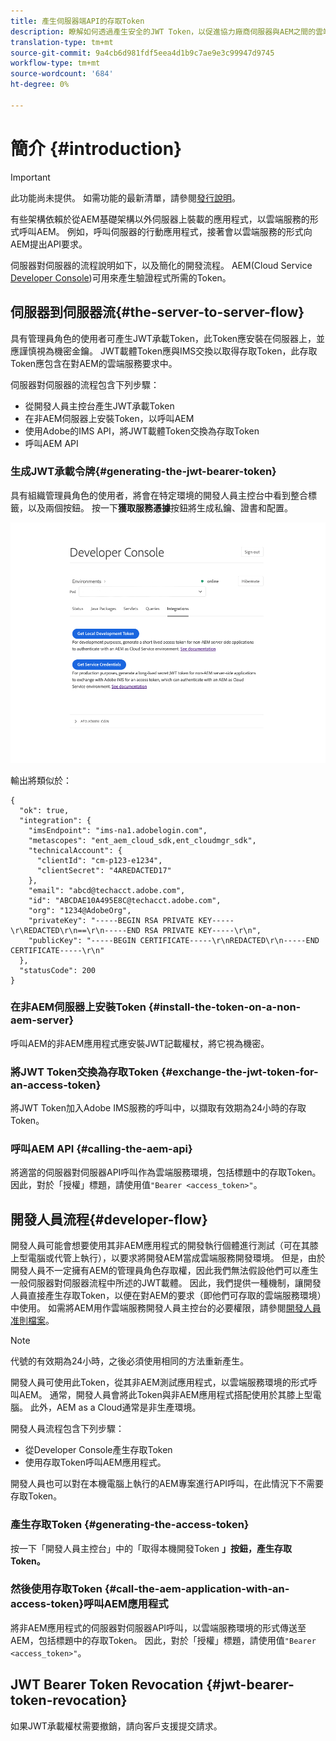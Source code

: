```yaml
---
title: 產生伺服器端API的存取Token
description: 瞭解如何透過產生安全的JWT Token，以促進協力廠商伺服器與AEM之間的雲端服務通訊
translation-type: tm+mt
source-git-commit: 9a4cb6d981fdf5eea4d1b9c7ae9e3c99947d9745
workflow-type: tm+mt
source-wordcount: '684'
ht-degree: 0%

---
```



# 簡介 {#introduction}

>[!IMPORTANT]
>
>此功能尚未提供。 如需功能的最新清單，請參閱[發行說明](/help/release-notes/release-notes-cloud/release-notes-current.md)。

有些架構依賴於從AEM基礎架構以外伺服器上裝載的應用程式，以雲端服務的形式呼叫AEM。 例如，呼叫伺服器的行動應用程式，接著會以雲端服務的形式向AEM提出API要求。

伺服器對伺服器的流程說明如下，以及簡化的開發流程。 AEM(Cloud Service [Developer Console](development-guidelines.md#crxde-lite-and-developer-console))可用來產生驗證程式所需的Token。

## 伺服器到伺服器流{#the-server-to-server-flow}

具有管理員角色的使用者可產生JWT承載Token，此Token應安裝在伺服器上，並應謹慎視為機密金鑰。 JWT載體Token應與IMS交換以取得存取Token，此存取Token應包含在對AEM的雲端服務要求中。

伺服器對伺服器的流程包含下列步驟：

* 從開發人員主控台產生JWT承載Token
* 在非AEM伺服器上安裝Token，以呼叫AEM
* 使用Adobe的IMS API，將JWT載體Token交換為存取Token
* 呼叫AEM API

### 生成JWT承載令牌{#generating-the-jwt-bearer-token}

具有組織管理員角色的使用者，將會在特定環境的開發人員主控台中看到整合標籤，以及兩個按鈕。 按一下&#x200B;**獲取服務憑據**&#x200B;按鈕將生成私鑰、證書和配置。

![JWT Generation](assets/JWTtoken3.png)

輸出將類似於：

```
{
  "ok": true,
  "integration": {
    "imsEndpoint": "ims-na1.adobelogin.com",
    "metascopes": "ent_aem_cloud_sdk,ent_cloudmgr_sdk",
    "technicalAccount": {
      "clientId": "cm-p123-e1234",
      "clientSecret": "4AREDACTED17"
    },
    "email": "abcd@techacct.adobe.com",
    "id": "ABCDAE10A495E8C@techacct.adobe.com",
    "org": "1234@AdobeOrg",
    "privateKey": "-----BEGIN RSA PRIVATE KEY-----\r\REDACTED\r\n==\r\n-----END RSA PRIVATE KEY-----\r\n",
    "publicKey": "-----BEGIN CERTIFICATE-----\r\nREDACTED\r\n-----END CERTIFICATE-----\r\n"
  },
  "statusCode": 200
}
```

### 在非AEM伺服器上安裝Token {#install-the-token-on-a-non-aem-server}

呼叫AEM的非AEM應用程式應安裝JWT記載權杖，將它視為機密。

### 將JWT Token交換為存取Token {#exchange-the-jwt-token-for-an-access-token}

將JWT Token加入Adobe IMS服務的呼叫中，以擷取有效期為24小時的存取Token。

### 呼叫AEM API {#calling-the-aem-api}

將適當的伺服器對伺服器API呼叫作為雲端服務環境，包括標題中的存取Token。 因此，對於「授權」標題，請使用值`"Bearer <access_token>"`。

<!-- ### Code Samples {#code-samples}

https://git.corp.adobe.com/boston/skyline-api-client-lib (internal note: URL will change to public git repo before we publish) contains client libraries written in node.js that will exchange the JSON outputted by the developer console for an access token. -->

## 開發人員流程{#developer-flow}

開發人員可能會想要使用其非AEM應用程式的開發執行個體進行測試（可在其膝上型電腦或代管上執行），以要求將開發AEM當成雲端服務開發環境。 但是，由於開發人員不一定擁有AEM的管理員角色存取權，因此我們無法假設他們可以產生一般伺服器對伺服器流程中所述的JWT載體。 因此，我們提供一種機制，讓開發人員直接產生存取Token，以便在對AEM的要求（即他們可存取的雲端服務環境）中使用。 如需將AEM用作雲端服務開發人員主控台的必要權限，請參閱[開發人員准則檔案](/help/implementing/developing/introduction/development-guidelines.md)。

>[!NOTE]
>
>代號的有效期為24小時，之後必須使用相同的方法重新產生。

開發人員可使用此Token，從其非AEM測試應用程式，以雲端服務環境的形式呼叫AEM。 通常，開發人員會將此Token與非AEM應用程式搭配使用於其膝上型電腦。 此外，AEM as a Cloud通常是非生產環境。

開發人員流程包含下列步驟：

* 從Developer Console產生存取Token
* 使用存取Token呼叫AEM應用程式。

開發人員也可以對在本機電腦上執行的AEM專案進行API呼叫，在此情況下不需要存取Token。

### 產生存取Token {#generating-the-access-token}

按一下「開發人員主控台」中的「取得本機開發Token **」按鈕，產生存取Token。**

### 然後使用存取Token {#call-the-aem-application-with-an-access-token}呼叫AEM應用程式

將非AEM應用程式的伺服器對伺服器API呼叫，以雲端服務環境的形式傳送至AEM，包括標題中的存取Token。 因此，對於「授權」標題，請使用值`"Bearer <access_token>"`。

## JWT Bearer Token Revocation {#jwt-bearer-token-revocation}

如果JWT承載權杖需要撤銷，請向客戶支援提交請求。